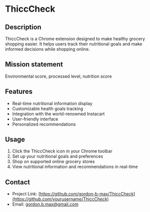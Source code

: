 # ThiccCheck

## Description
ThiccCheck is a Chrome extension designed to make healthy grocery shopping easier. It helps users track their nutritional goals and make informed decisions while shopping online. 

## Mission statement
Environmental score, processed level, nutrition score

## Features
- Real-time nutritional information display
- Customizable health goals tracking
- Integration with the world-renowned Instacart
- User-friendly interface
- Personalized recommendations

## Usage
1. Click the ThiccCheck icon in your Chrome toolbar
2. Set up your nutritional goals and preferences
3. Shop on supported online grocery stores
4. View nutritional information and recommendations in real-time

## Contact
- Project Link: [https://github.com/gordon-b-max/ThiccCheck](https://github.com/yourusername/ThiccCheck)
- Email: gordon.b.max@gmail.com
